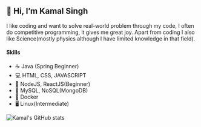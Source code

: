 ## 👋 Hi, I’m Kamal Singh

I like coding and want to solve real-world problem through my code, I often do competitive programming, it gives me great joy. Apart from coding I also like Science(mostly physics although I have limited knowledge in that field). 

#### Skills

- ☕ Java (Spring Beginner)
- 💻 HTML, CSS, JAVASCRIPT
- 🔶 NodeJS, ReactJS(Beginner)
- 💾 MySQL, NoSQL(MongoDB)
- 🐬 Docker
- 🖥️ Linux(Intermediate)


![Kamal's GitHub stats](https://github-readme-stats.vercel.app/api?username=Kamal010110011000&show_icons=true&theme=dark&count_private=true)

<!---
Kamal010110011000/Kamal010110011000 is a ✨ special ✨ repository because its `README.md` (this file) appears on your GitHub profile.
You can click the Preview link to take a look at your changes.
--->
